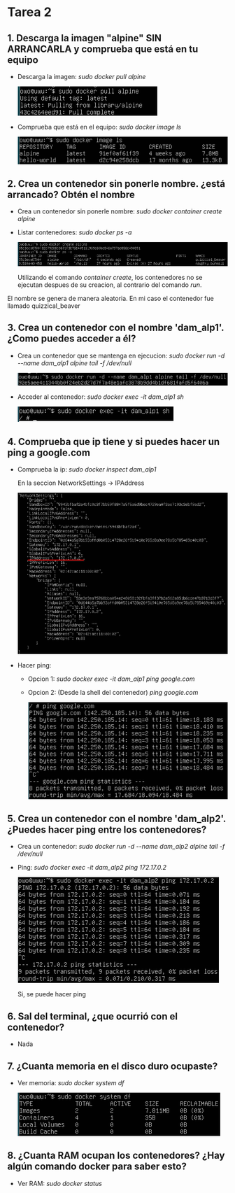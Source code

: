 # Tarea 2

## 1. Descarga la imagen "alpine" SIN ARRANCARLA y comprueba que está en tu equipo

- Descarga la imagen: *sudo docker pull alpine*

    ![Comando Paso1](/img/paso1_1.png)

- Comprueba que está en el equipo: *sudo docker image ls*

    ![Comando Paso1](/img/paso1_2.png)

## 2. Crea un contenedor sin ponerle nombre. ¿está arrancado? Obtén el nombre

- Crea un contenedor sin ponerle nombre: *sudo docker container create alpine*

- Listar contenedores: *sudo docker ps -a*

    ![Comando Paso2](/img/paso2.png)

    Utilizando el comando *container create*, los contenedores no se ejecutan despues de su creacion, al contrario del comando *run*.

El nombre se genera de manera aleatoria. En mi caso el contenedor fue llamado quizzical_beaver

## 3. Crea un contenedor con el nombre 'dam_alp1'. ¿Como puedes acceder a él?

- Crea un contenedor que se mantenga en ejecucion: *sudo docker run -d --name dam_alp1 alpine tail -f /dev/null*

    ![Comando Paso3](/img/paso3_1.png)

- Acceder al contenedor: *sudo docker exec -it dam_alp1 sh*

    ![Comando Paso3](/img/paso3_2.png)

## 4. Comprueba que ip tiene y si puedes hacer un ping a google.com

- Comprueba la ip: *sudo docker inspect dam_alp1*

    En la seccion NetworkSettings -> IPAddress

    ![Comando Paso4](/img/paso4_1.png)

- Hacer ping:
    - Opcion 1: *sudo docker exec -it dam_alp1 ping google.com*
    - Opcion 2: (Desde la shell del contenedor) *ping google.com*

        ![Comando Paso4](/img/paso4_2.png)

## 5. Crea un contenedor con el nombre 'dam_alp2'. ¿Puedes hacer ping entre los contenedores?

- Crea un contenedor: *sudo docker run -d --name dam_alp2 alpine tail -f /dev/null*

- Ping: *sudo docker exec -it dam_alp2 ping 172.17.0.2*

    ![Comando Paso5](/img/paso5.png)

    Si, se puede hacer ping

## 6. Sal del terminal, ¿que ocurrió con el contenedor?

- Nada

## 7. ¿Cuanta memoria en el disco duro ocupaste?

- Ver memoria: *sudo docker system df*

    ![Comando Paso7](/img/paso7.png)

## 8. ¿Cuanta RAM ocupan los contenedores? ¿Hay algún comando docker para saber esto?

- Ver RAM: *sudo docker status*

